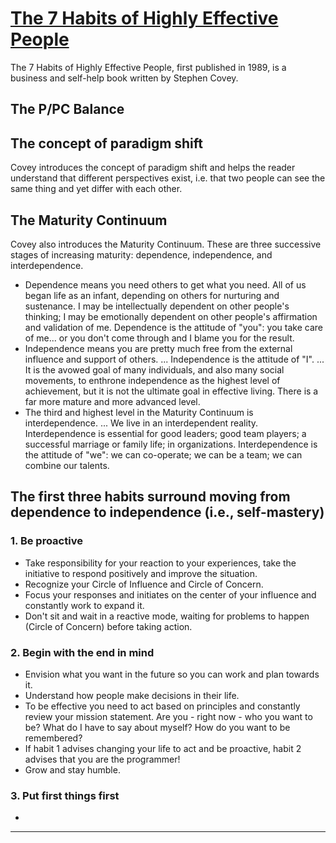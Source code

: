 # [The 7 Habits of Highly Effective People]

The 7 Habits of Highly Effective People, first published in 1989, is a business and self-help book written by Stephen Covey.

## The P/PC Balance



## The concept of paradigm shift

Covey introduces the concept of paradigm shift and helps the reader understand that different perspectives exist, i.e. that two people can see the same thing and yet differ with each other.

## The Maturity Continuum

Covey also introduces the Maturity Continuum. These are three successive stages of increasing maturity: dependence, independence, and interdependence.

- Dependence means you need others to get what you need. All of us began life as an infant, depending on others for nurturing and sustenance. I may be intellectually dependent on other people's thinking; I may be emotionally dependent on other people's affirmation and validation of me. Dependence is the attitude of "you": you take care of me... or you don't come through and I blame you for the result.
- Independence means you are pretty much free from the external influence and support of others. ... Independence is the attitude of "I". ... It is the avowed goal of many individuals, and also many social movements, to enthrone independence as the highest level of achievement, but it is not the ultimate goal in effective living. There is a far more mature and more advanced level.
- The third and highest level in the Maturity Continuum is interdependence. ... We live in an interdependent reality. Interdependence is essential for good leaders; good team players; a successful marriage or family life; in organizations. Interdependence is the attitude of "we": we can co-operate; we can be a team; we can combine our talents.

## The first three habits surround moving from dependence to independence (i.e., self-mastery)

### 1. Be proactive

- Take responsibility for your reaction to your experiences, take the initiative to respond positively and improve the situation.
- Recognize your Circle of Influence and Circle of Concern.
- Focus your responses and initiates on the center of your influence and constantly work to expand it.
- Don't sit and wait in a reactive mode, waiting for problems to happen (Circle of Concern) before taking action.

### 2. Begin with the end in mind

- Envision what you want in the future so you can work and plan towards it.
- Understand how people make decisions in their life.
- To be effective you need to act based on principles and constantly review your mission statement. Are you - right now - who you want to be? What do I have to say about myself? How do you want to be remembered?
- If habit 1 advises changing your life to act and be proactive, habit 2 advises that you are the programmer!
- Grow and stay humble.

### 3. Put first things first

- 

---

[The 7 Habits of Highly Effective People]:https://en.wikipedia.org/wiki/The_7_Habits_of_Highly_Effective_People
